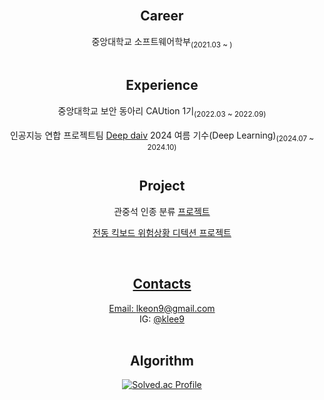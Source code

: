 <div align="center">
<br/>

## Career
  <p>중앙대학교 소프트웨어학부<sub/>(2021.03 ~ )<sub/></br></sub></br>


## Experience
  <p>중앙대학교 보안 동아리 CAUtion 1기<sub/>(2022.03 ~ 2022.09)<sub/></br>
  <p>인공지능 연합 프로젝트팀 <a href="https://deepdaiv.oopy.io/">Deep daiv</a> 2024 여름 기수(Deep Learning)<sub/>(2024.07 ~ 2024.10)<sub/></br></br>


## Project
  <p>관중석 인종 분류 <a href="https://github.com/klee9/Spectator-Ethnicity-Classifier">프로젝트</p>
  <p>전동 킥보드 위험상황 디텍션 <a href="https://github.com/klee9/Kickboard-Detection">프로젝트</p>
  
<br/>
  
## Contacts
  Email: lkeon9@gmail.com<br>
  IG: <a href="https://www.instagram.com/klee9/">@klee9</a><br><br>


## Algorithm
[![Solved.ac Profile](http://mazassumnida.wtf/api/v2/generate_badge?boj=klee9)](https://solved.ac/klee9/)
</div>
